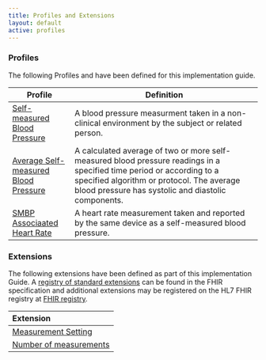 ```yaml
---
title: Profiles and Extensions
layout: default
active: profiles
---
```

### Profiles

The following Profiles and have been defined for this implementation guide.

<div>
	<table class="grid">
		<thead>
			<tr>
			  <th width="25%">Profile</th>
			  <th width="75%">Definition</th>
			</tr>
		</thead>
		<tbody>
          <tr>
            <td><a href="StructureDefinition-self-measured-bp.html">Self-measured Blood Pressure</a></td>
            <td>A blood pressure measurment taken in a non-clinical environment by the subject or related person.</td>
          </tr>
          <tr>
            <td><a href="StructureDefinition-average-smbp.html">Average Self-measured Blood Pressure</a></td>
            <td>A calculated average of two or more self-measured blood pressure readings in a specified time period or according to a specified algorithm or protocol.  The average blood pressure has systolic and diastolic components.</td>
          </tr>
          <tr>
            <td><a href="StructureDefinition-smbp-associated-heart-rate.html">SMBP Associaated Heart Rate</a></td>
            <td>A heart rate measurement taken and reported by the same device as a self-measured blood pressure.</td>
          </tr>
        </tbody>
    </table>
</div>

### Extensions

The following extensions have been defined as part of this implementation Guide. A [registry of standard extensions]({{site.data.fhir.path}}extensibility-registry.html) can be found in the FHIR specification and additional extensions may be registered on the HL7 FHIR registry at [FHIR registry](http://hl7.org/fhir/registry).

|Extension|
|:----|
|[Measurement Setting](StructureDefinition-MeasurementSettingExt.html)|
|[Number of measurements](StructureDefinition-NumberOfMeasurementsExt.html)|